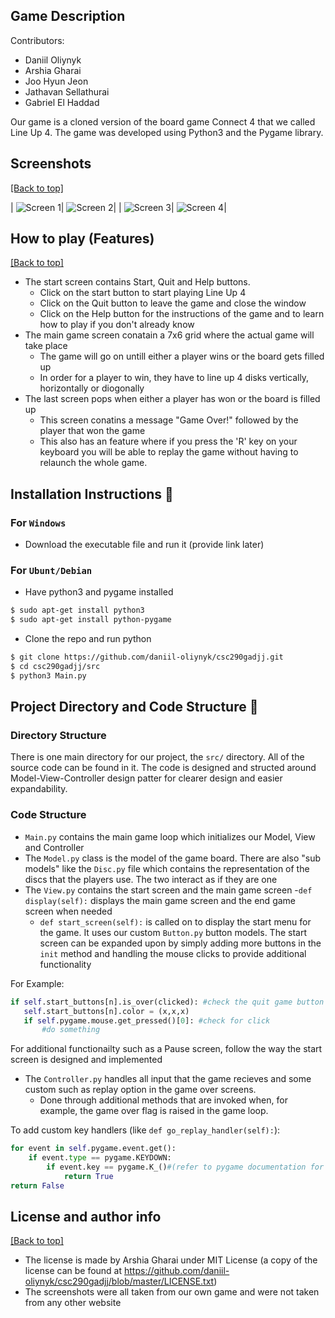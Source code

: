 ## Game Description
Contributors:
- Daniil Oliynyk
- Arshia Gharai
- Joo Hyun Jeon
- Jathavan Sellathurai
- Gabriel El Haddad

Our game is a cloned version of the board game Connect 4 that we called Line Up 4. The game was developed using Python3 and the Pygame library.

## Screenshots
[[Back to top]](https://github.com/daniil-oliynyk/csc290gadjj#csc290[gadjj])

| ![Screen 1](https://github.com/daniil-oliynyk/csc290gadjj/blob/master/screenshots/Screen%20Shot%202019-03-18%20at%203.41.44%20PM.png)| ![Screen 2](https://github.com/daniil-oliynyk/csc290gadjj/blob/master/screenshots/Screen%20Shot%202019-03-18%20at%203.42.41%20PM.png)|
| ![Screen 3](https://github.com/daniil-oliynyk/csc290gadjj/blob/master/screenshots/Screen%20Shot%202019-03-18%20at%203.43.06%20PM.png)| ![Screen 4](https://github.com/daniil-oliynyk/csc290gadjj/blob/master/screenshots/NewEndScreen.png)|

## How to play (Features)
[[Back to top]](https://github.com/daniil-oliynyk/csc290gadjj#csc290[gadjj])

- The start screen contains Start, Quit and Help buttons.
  - Click on the start button to start playing Line Up 4
  - Click on the Quit button to leave the game and close the window
  - Click on the Help button for the instructions of the game and to learn how to play if you don't already know
- The main game screen conatain a 7x6 grid where the actual game will take place
  - The game will go on untill either a player wins or the board gets filled up
  - In order for a player to win, they have to line up 4 disks vertically, horizontally or diogonally
- The last screen pops when either a player has won or the board is filled up
  - This screen conatins a message "Game Over!" followed by the player that won the game
  - This also has an feature where if you press the 'R' key on your keyboard you will be able to replay the game without having to relaunch the whole game.


## Installation Instructions :floppy_disk: 
### For `Windows` 
- Download the executable file and run it (provide link later)
### For `Ubunt/Debian`
- Have python3 and pygame installed
```bash
$ sudo apt-get install python3 
$ sudo apt-get install python-pygame
```
- Clone the repo and run python
```bash
$ git clone https://github.com/daniil-oliynyk/csc290gadjj.git
$ cd csc290gadjj/src
$ python3 Main.py
```


## Project Directory and Code Structure :file_folder: 

### Directory Structure
There is one main directory for our project, the `src/` directory. All of the source code can be found in it. The code is designed and structed around Model-View-Controller design patter for clearer design and easier expandability.

### Code Structure
- `Main.py` contains the main game loop which initializes our Model, View and Controller
- The `Model.py` class is the model of the game board. There are also "sub models" like the `Disc.py` file which contains the representation of the discs that the players use. The two interact as if they are one
- The `View.py` contains the start screen and the main game screen
    -`def display(self):` displays the main game screen and the end game screen when needed
    - `def start_screen(self):` is called on to display the start menu for the game. It uses our custom `Button.py` button models. The start screen can be expanded upon by simply adding more buttons in the `init` method and handling the mouse clicks to provide additional functionality

For Example:
 ```python
 if self.start_buttons[n].is_over(clicked): #check the quit game button
    self.start_buttons[n].color = (x,x,x)
    if self.pygame.mouse.get_pressed()[0]: #check for click
        #do something
 ```
 
For additional functionailty such as a Pause screen, follow the way the start screen is designed and implemented

- The `Controller.py` handles all input that the game recieves and some custom such as replay option in the game over screens.
    - Done through additional methods that are invoked when, for example, the game over flag is raised in the game loop.

To add custom key handlers (like `def go_replay_handler(self):`):
```python
for event in self.pygame.event.get():
    if event.type == pygame.KEYDOWN:
        if event.key == pygame.K_()#(refer to pygame documentation for keys):
            return True
return False

```


## License and author info
[[Back to top]](https://github.com/daniil-oliynyk/csc290gadjj#csc290[gadjj])

- The license is made by Arshia Gharai under MIT License (a copy of the license can be found at https://github.com/daniil-oliynyk/csc290gadjj/blob/master/LICENSE.txt)
- The screenshots were all taken from our own game and were not taken from any other website
